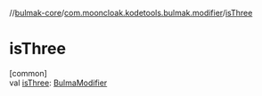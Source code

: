 //[bulmak-core](../../index.md)/[com.mooncloak.kodetools.bulmak.modifier](index.md)/[isThree](is-three.md)

# isThree

[common]\
val [isThree](is-three.md): [BulmaModifier](-bulma-modifier/index.md)
